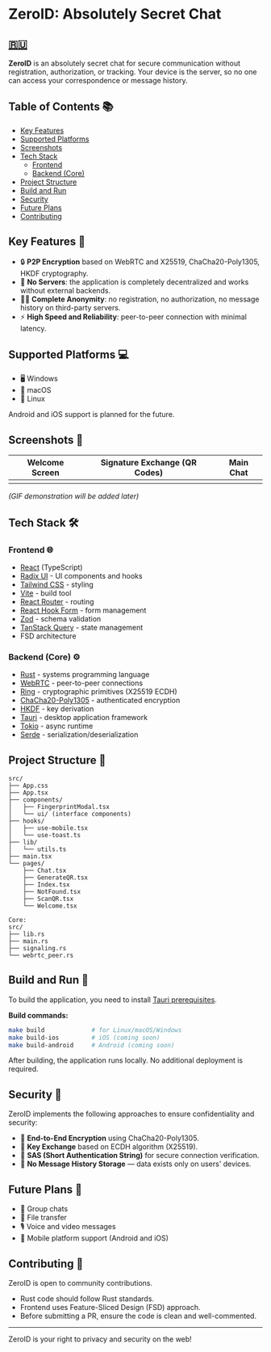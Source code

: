 # ZeroID: Absolutely Secret Chat

## [🇷🇺](./README.ru.md)

**ZeroID** is an absolutely secret chat for secure communication without registration, authorization, or tracking. Your device is the server, so no one can access your correspondence or message history.

## Table of Contents 📚

- [Key Features](#key-features-)
- [Supported Platforms](#supported-platforms-)
- [Screenshots](#screenshots-)
- [Tech Stack](#tech-stack-️) 
  - [Frontend](#frontend-)
  - [Backend (Core)](#backend-core-️)
- [Project Structure](#project-structure-)
- [Build and Run](#build-and-run-)
- [Security](#security-)
- [Future Plans](#future-plans-)
- [Contributing](#contributing-)

## Key Features 🚀

- 🔒 **P2P Encryption** based on WebRTC and X25519, ChaCha20-Poly1305, HKDF cryptography.
- 🚫 **No Servers**: the application is completely decentralized and works without external backends.
- 🕵️‍♂️ **Complete Anonymity**: no registration, no authorization, no message history on third-party servers.
- ⚡ **High Speed and Reliability**: peer-to-peer connection with minimal latency.

## Supported Platforms 💻

- 🖥️ Windows
- 🍎 macOS
- 🐧 Linux

Android and iOS support is planned for the future.

## Screenshots 📸

| Welcome Screen | Signature Exchange (QR Codes) | Main Chat |
| -------------- | ----------------------------- | --------- |
|                |                               |           |

*(GIF demonstration will be added later)*

## Tech Stack 🛠️

### Frontend 🌐

- [React](https://react.dev/) (TypeScript)
- [Radix UI](https://www.radix-ui.com/) - UI components and hooks
- [Tailwind CSS](https://tailwindcss.com/) - styling
- [Vite](https://vitejs.dev/) - build tool
- [React Router](https://reactrouter.com/) - routing
- [React Hook Form](https://react-hook-form.com/) - form management
- [Zod](https://zod.dev/) - schema validation
- [TanStack Query](https://tanstack.com/query) - state management
- FSD architecture

### Backend (Core) ⚙️

- [Rust](https://www.rust-lang.org/) - systems programming language
- [WebRTC](https://webrtc.org/) - peer-to-peer connections
- [Ring](https://github.com/briansmith/ring) - cryptographic primitives (X25519 ECDH)
- [ChaCha20-Poly1305](https://github.com/RustCrypto/AEADs) - authenticated encryption
- [HKDF](https://github.com/RustCrypto/KDFs) - key derivation
- [Tauri](https://tauri.app/) - desktop application framework
- [Tokio](https://tokio.rs/) - async runtime
- [Serde](https://serde.rs/) - serialization/deserialization

## Project Structure 📂

```
src/
├── App.css
├── App.tsx
├── components/
│   ├── FingerprintModal.tsx
│   └── ui/ (interface components)
├── hooks/
│   ├── use-mobile.tsx
│   └── use-toast.ts
├── lib/
│   └── utils.ts
├── main.tsx
└── pages/
    ├── Chat.tsx
    ├── GenerateQR.tsx
    ├── Index.tsx
    ├── NotFound.tsx
    ├── ScanQR.tsx
    └── Welcome.tsx

Core:
src/
├── lib.rs
├── main.rs
├── signaling.rs
└── webrtc_peer.rs
```

## Build and Run 🚧

To build the application, you need to install [Tauri prerequisites](https://tauri.app/start/prerequisites/).

**Build commands:**

```bash
make build             # for Linux/macOS/Windows
make build-ios         # iOS (coming soon)
make build-android     # Android (coming soon)
```

After building, the application runs locally. No additional deployment is required.

## Security 🔑

ZeroID implements the following approaches to ensure confidentiality and security:

- 🔐 **End-to-End Encryption** using ChaCha20-Poly1305.
- 🔑 **Key Exchange** based on ECDH algorithm (X25519).
- 📱 **SAS (Short Authentication String)** for secure connection verification.
- 📵 **No Message History Storage** — data exists only on users' devices.

## Future Plans 📅

- 📢 Group chats
- 📁 File transfer
- 🎙️ Voice and video messages
- 📱 Mobile platform support (Android and iOS)

## Contributing 🤝

ZeroID is open to community contributions.

- Rust code should follow Rust standards.
- Frontend uses Feature-Sliced Design (FSD) approach.
- Before submitting a PR, ensure the code is clean and well-commented.

---

ZeroID is your right to privacy and security on the web!
